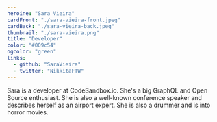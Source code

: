 ```yaml
---
heroine: "Sara Vieira"
cardFront: "./sara-vieira-front.jpeg"
cardBack: "./sara-vieira-back.jpeg"
thumbnail: "./sara-vieira.png"
title: "Developer"
color: "#009c54"
ogcolor: "green"
links:
  - github: "SaraVieira"
  - twitter: "NikkitaFTW"
---
```


Sara is a developer at CodeSandbox.io. She's a big GraphQL and Open Source enthusiast. She is also a well-known conference speaker and describes herself as an airport expert. She is also a drummer and is into horror movies.
